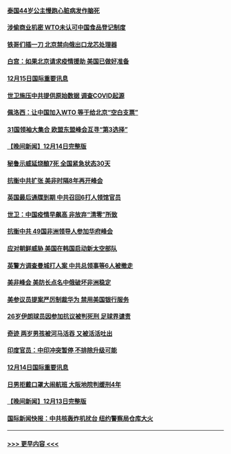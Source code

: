 #### [泰国44岁公主慢跑心脏病发作脑死](../pages/prog202/a103598900.md?t=12160250) 
#### [涉偷商业机密 WTO未认可中国食品登记制度](../pages/prog202/a103598828.md?t=12160250) 
#### [铁哥们插一刀 北京禁向俄出口龙芯处理器](../pages/prog202/a103598709.md?t=12160250) 
#### [白宫：如果北京请求疫情援助 美国已做好准备](../pages/prog202/a103598705.md?t=12160250) 
#### [12月15日国际重要讯息](../pages/prog202/a103598729.md?t=12160250) 
#### [世卫施压中共提供原始数据 调查COVID起源](../pages/prog202/a103598714.md?t=12160250) 
#### [佩洛西：让中国加入WTO 等于给北京“空白支票”](../pages/prog202/a103598688.md?t=12160250) 
#### [31国领袖大集合 欧盟东盟峰会互寻“第3选择”](../pages/prog202/a103598593.md?t=12160250) 
#### [【晚间新闻】12月14日完整版](../pages/prog202/a103598465.md?t=12160250) 
#### [秘鲁示威延烧酿7死 全国紧急状态30天](../pages/prog202/a103598548.md?t=12160250) 
#### [抗衡中共扩张 美非时隔8年再开峰会](../pages/prog202/a103598333.md?t=12160250) 
#### [英国最后通牒到期 中共召回6打人领馆官员](../pages/prog202/a103598341.md?t=12160250) 
#### [世卫：中国疫情早飙高 非放弃“清零”所致](../pages/prog202/a103598107.md?t=12160250) 
#### [抗衡中共 49国非洲领导人参加华府峰会](../pages/prog202/a103598114.md?t=12160250) 
#### [应对朝鲜威胁 美国在韩国启动新太空部队](../pages/prog202/a103598119.md?t=12160250) 
#### [英警方调查曼城打人案 中共总领事等6人被撤走](../pages/prog202/a103598004.md?t=12160250) 
#### [美非峰会 美防长点名中俄破坏非洲稳定](../pages/prog202/a103597941.md?t=12160250) 
#### [美参议员提案严厉制裁华为 禁用美国银行服务](../pages/prog202/a103597938.md?t=12160250) 
#### [26岁伊朗球员因参加抗议被判死刑 足球界谴责](../pages/prog202/a103597849.md?t=12160250) 
#### [奇迹 两岁男孩被河马活吞 又被活活吐出](../pages/prog202/a103597843.md?t=12160250) 
#### [印度官员：中印冲突暂停 不排除升级可能](../pages/prog202/a103597835.md?t=12160250) 
#### [12月14日国际重要讯息](../pages/prog202/a103597856.md?t=12160250) 
#### [日男拒戴口罩大闹航班 大阪地院判缓刑4年](../pages/prog202/a103597755.md?t=12160250) 
#### [【晚间新闻】12月13日完整版](../pages/prog202/a103597629.md?t=12160250) 
#### [国际新闻快报：中共核轰炸机扰台 纽约警察局仓库大火](../pages/prog202/a103597669.md?t=12160250) 

----
#### [ >>> 更早内容 <<< ](../indexes/prog202-earlier.md)
